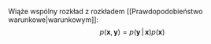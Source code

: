 Wiąże wspólny rozkład z rozkładem [[Prawdopodobieństwo warunkowe|warunkowym]]:
$$
p(\boldsymbol x, \boldsymbol y)=
p(\boldsymbol y\,|\,\boldsymbol x)p(\boldsymbol x)
$$
